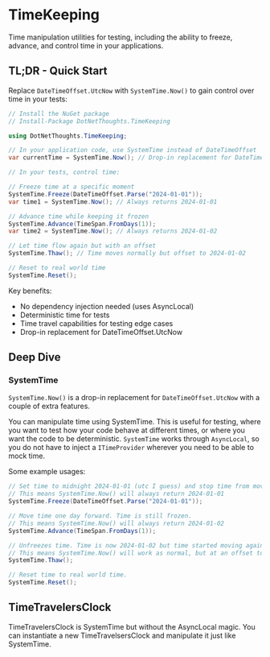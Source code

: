 # TimeKeeping

Time manipulation utilities for testing, including the ability to freeze, advance, and control time in your applications.

## TL;DR - Quick Start

Replace `DateTimeOffset.UtcNow` with `SystemTime.Now()` to gain control over time in your tests:

```csharp
// Install the NuGet package  
// Install-Package DotNetThoughts.TimeKeeping

using DotNetThoughts.TimeKeeping;

// In your application code, use SystemTime instead of DateTimeOffset
var currentTime = SystemTime.Now(); // Drop-in replacement for DateTimeOffset.UtcNow

// In your tests, control time:

// Freeze time at a specific moment
SystemTime.Freeze(DateTimeOffset.Parse("2024-01-01"));
var time1 = SystemTime.Now(); // Always returns 2024-01-01

// Advance time while keeping it frozen
SystemTime.Advance(TimeSpan.FromDays(1)); 
var time2 = SystemTime.Now(); // Always returns 2024-01-02

// Let time flow again but with an offset
SystemTime.Thaw(); // Time moves normally but offset to 2024-01-02

// Reset to real world time
SystemTime.Reset();
```

Key benefits:
- No dependency injection needed (uses AsyncLocal)
- Deterministic time for tests
- Time travel capabilities for testing edge cases
- Drop-in replacement for DateTimeOffset.UtcNow

## Deep Dive

### SystemTime

`SystemTime.Now()` is a drop-in replacement for `DateTimeOffset.UtcNow` with a couple of extra features.

You can manipulate time using SystemTime.
This is useful for testing, where you want to test how your code behave at different times, or where you want the code to be deterministic.
`SystemTime` works through `AsyncLocal`, so you do not have to inject a `ITimeProvider` wherever you need to be able to mock time.

Some example usages:

```csharp
// Set time to midnight 2024-01-01 (utc I guess) and stop time from moving.
// This means SystemTime.Now() will always return 2024-01-01
SystemTime.Freeze(DateTimeOffset.Parse("2024-01-01"));

// Move time one day forward. Time is still frozen.
// This means SystemTime.Now() will always return 2024-01-02
SystemTime.Advance(TimeSpan.FromDays(1)); 

// Unfreezes time. Time is now 2024-01-02 but time started moving again.
// This means SystemTime.Now() will work as normal, but at an offset to the real-world time.
SystemTime.Thaw();

// Reset time to real world time.
SystemTime.Reset(); 
```


## TimeTravelersClock

TimeTravelersClock is SystemTime but without the AsyncLocal magic. You can instantiate a new TimeTravelsersClock and manipulate it just like SystemTime.